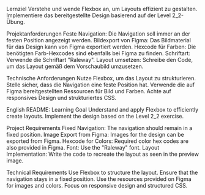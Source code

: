 Lernziel
Verstehe und wende Flexbox an, um Layouts effizient zu gestalten.
Implementiere das bereitgestellte Design basierend auf der Level 2_2-Übung.

Projektanforderungen
Feste Navigation: Die Navigation soll immer an der festen Position angezeigt werden.
Bildexport von Figma: Das Bildmaterial für das Design kann von Figma exportiert werden.
Hexcode für Farben: Die benötigten Farb-Hexcodes sind ebenfalls bei Figma zu finden.
Schriftart: Verwende die Schriftart "Raleway".
Layout umsetzen: Schreibe den Code, um das Layout gemäß dem Vorschaubild umzusetzen.

Technische Anforderungen
Nutze Flexbox, um das Layout zu strukturieren.
Stelle sicher, dass die Navigation eine feste Position hat.
Verwende die auf Figma bereitgestellten Ressourcen für Bild und Farben.
Achte auf responsives Design und strukturiertes CSS.

English README:
Learning Goal
Understand and apply Flexbox to efficiently create layouts.
Implement the design based on the Level 2_2 exercise.

Project Requirements
Fixed Navigation: The navigation should remain in a fixed position.
Image Export from Figma: Images for the design can be exported from Figma.
Hexcode for Colors: Required color hex codes are also provided in Figma.
Font: Use the "Raleway" font.
Layout Implementation: Write the code to recreate the layout as seen in the preview image.

Technical Requirements
Use Flexbox to structure the layout.
Ensure that the navigation stays in a fixed position.
Use the resources provided on Figma for images and colors.
Focus on responsive design and structured CSS.
